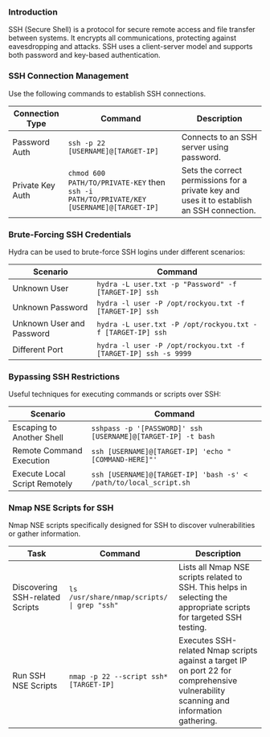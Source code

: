 ### **Introduction**

SSH (Secure Shell) is a protocol for secure remote access and file transfer between systems. It encrypts all communications, protecting against eavesdropping and attacks. SSH uses a client-server model and supports both password and key-based authentication.

### **SSH Connection Management**

Use the following commands to establish SSH connections.

| Connection Type | Command | Description |
| --- | --- | --- |
| Password Auth | `ssh -p 22 [USERNAME]@[TARGET-IP]` | Connects to an SSH server using password. |
| Private Key Auth | `chmod 600 PATH/TO/PRIVATE-KEY` then `ssh -i PATH/TO/PRIVATE/KEY [USERNAME]@[TARGET-IP]` | Sets the correct permissions for a private key and uses it to establish an SSH connection. |

### **Brute-Forcing SSH Credentials**

Hydra can be used to brute-force SSH logins under different scenarios:

| Scenario | Command |
| --- | --- |
| Unknown User | `hydra -L user.txt -p "Password" -f [TARGET-IP] ssh` |
| Unknown Password | `hydra -l user -P /opt/rockyou.txt -f [TARGET-IP] ssh` |
| Unknown User and Password | `hydra -L user.txt -P /opt/rockyou.txt -f [TARGET-IP] ssh` |
| Different Port | `hydra -l user -P /opt/rockyou.txt -f [TARGET-IP] ssh -s 9999` |

### **Bypassing SSH Restrictions**

Useful techniques for executing commands or scripts over SSH:

| Scenario | Command |
| --- | --- |
| Escaping to Another Shell | `sshpass -p '[PASSWORD]' ssh [USERNAME]@[TARGET-IP] -t bash` |
| Remote Command Execution | `ssh [USERNAME]@[TARGET-IP] 'echo "[COMMAND-HERE]"'` |
| Execute Local Script Remotely | `ssh [USERNAME]@[TARGET-IP] 'bash -s' < /path/to/local_script.sh` |

### **Nmap NSE Scripts for SSH**

Nmap NSE scripts specifically designed for SSH to discover vulnerabilities or gather information.

| Task | Command | Description |
| --- | --- | --- |
| Discovering SSH-related Scripts | `ls /usr/share/nmap/scripts/ \| grep "ssh"` | Lists all Nmap NSE scripts related to SSH. This helps in selecting the appropriate scripts for targeted SSH testing. |
| Run SSH NSE Scripts | `nmap -p 22 --script ssh* [TARGET-IP]` | Executes SSH-related Nmap scripts against a target IP on port 22 for comprehensive vulnerability scanning and information gathering. |
